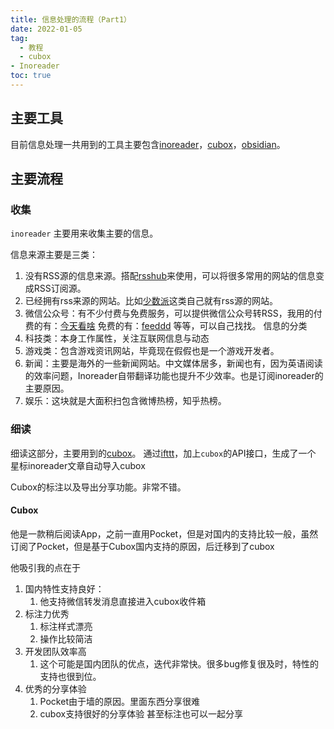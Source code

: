 ```yaml
---
title: 信息处理的流程（Part1）
date: 2022-01-05
tag:
  - 教程
  - cubox
- Inoreader
toc: true
---
```


## 主要工具
目前信息处理一共用到的工具主要包含[inoreader][1]，[cubox][2]，[obsidian][3]。

## 主要流程
### 收集
`inoreader` 主要用来收集主要的信息。

信息来源主要是三类：
1. 没有RSS源的信息来源。搭配[rsshub][4]来使用，可以将很多常用的网站的信息变成RSS订阅源。
2. 已经拥有rss来源的网站。比如[少数派][5]这类自己就有rss源的网站。
3. 微信公众号：有不少付费与免费服务，可以提供微信公众号转RSS，我用的付费的有：[今天看啥][6]  免费的有：[feeddd][7] 等等，可以自己找找。
信息的分类
1. 科技类：本身工作属性，关注互联网信息与动态
2. 游戏类：包含游戏资讯网站，毕竟现在假假也是一个游戏开发者。
3. 新闻：主要是海外的一些新闻网站。中文媒体居多，新闻也有，因为英语阅读的效率问题，Inoreader自带翻译功能也提升不少效率。也是订阅inoreader的主要原因。
4. 娱乐：这块就是大面积扫包含微博热榜，知乎热榜。

### 细读
 细读这部分，主要用到的[cubox][8]。
通过[ifttt][9]，加上`cubox`的API接口，生成了一个 星标inoreader文章自动导入cubox

Cubox的标注以及导出分享功能。非常不错。
#### Cubox
他是一款稍后阅读App，之前一直用Pocket，但是对国内的支持比较一般，虽然订阅了Pocket，但是基于Cubox国内支持的原因，后迁移到了cubox

他吸引我的点在于
1. 国内特性支持良好：
	1. 他支持微信转发消息直接进入cubox收件箱
2. 标注力优秀
	1. 标注样式漂亮
	2. 操作比较简洁
3. 开发团队效率高
	1. 这个可能是国内团队的优点，迭代非常快。很多bug修复很及时，特性的支持也很到位。
4. 优秀的分享体验
	1. Pocket由于墙的原因。里面东西分享很难
	2. cubox支持很好的分享体验 甚至标注也可以一起分享


[1]:	www.inoreader.com
[2]:	cubox.pro
[3]:	https://obsidian.md/
[4]:	https://docs.rsshub.app/
[5]:	www.sspai.com
[6]:	http://www.jintiankansha.me/
[7]:	feeddd.org
[8]:	cubox.pro
[9]:	ifttt.com